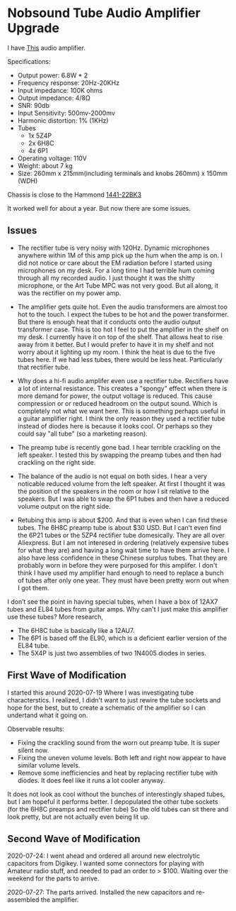 # Nobsound Tube Audio Amplifier Upgrade

I have [This](https://www.amazon.ca/Nobsound-Amplifier-Single-Ended-Handcrafted-Headphone/dp/B073ZXZ3Z5/ref=pd_sbs_23_4/141-4129253-6401105?_encoding=UTF8&pd_rd_i=B073ZXZ3Z5&pd_rd_r=ca6cc800-ad86-41f4-a456-962dbec88bf6&pd_rd_w=sb9mR&pd_rd_wg=G2g7P&pf_rd_p=0ec96c83-1800-4e36-8486-44f5573a2612&pf_rd_r=6QRWN55C83C348ZCCW72&psc=1&refRID=6QRWN55C83C348ZCCW72) audio amplifier.

Specifications:

* Output power: 6.8W * 2
* Frequency response: 20Hz-20KHz
* Input impedance: 100K ohms
* Output impedance: 4/8Ω
* SNR: 90db
* Input Sensitivity: 500mv-2000mv
* Harmonic distortion: 1% (1KHz)
* Tubes
  * 1x 5Z4P
  * 2x 6H8C
  * 4x 6P1
* Operating voltage: 110V
* Weight: about 7 kg
* Size: 260mm x 215mm(including terminals and knobs 260mm) x 150mm (W*D*H)

Chassis is close to the Hammond [1441-22BK3](https://www.hammfg.com/files/parts/pdf/1441-22BK3.pdf)

It worked well for about a year.  But now there are some issues.

## Issues

* The rectifier tube is very noisy with 120Hz. Dynamic microphones anywhere within 1M of this amp pick up the hum when the amp is on. I did not notice or care about the EM radiation before I started using microphones on my desk. For a long time I had terrible hum coming through all my recorded audio. I just thought it was the shitty microphone, or the Art Tube MPC was not very good. But all along, it was the rectifier on my power amp.

* The amplifier gets quite hot. Even the audio transformers are almost too hot to the touch. I expect the tubes to be hot and the power transformer. But there is enough heat that it conducts onto the audio output transformer case. This is too hot I feel to put the amplifier in the shelf on my desk. I currently have it on top of the shelf. That allows heat to rise away from it better. But I would prefer to have it in my shelf and not worry about it lighting up my room. I think the heat is due to the five tubes here. If we had less tubes, there would be less heat. Particularly that rectifier tube.

* Why does a hi-fi audio amplifer even use a rectifier tube. Rectifiers have a lot of internal resistance. This creates a "spongy" effect when there is more demand for power, the output voltage is reduced. This cause compression or or reduced headroom on the output sound. Which is completely not what we want here. This is something perhaps useful in a guitar amplifier right. I think the only reason they used a rectifier tube instead of diodes here is because it looks cool. Or perhaps so they could say "all tube" (so a marketing reason).

* The preamp tube is recently gone bad. I hear terrible crackling on the left speaker. I tested this by swapping the preamp tubes and then had crackling on the right side.

* The balance of the audio is not equal on both sides. I hear a very noticable reduced volume from the left speaker. At first I thought it was the position of the speakers in the room or how I sit relative to the speakers. But I was able to swap the 6P1 tubes and then have a reduced volume output on the right side.

* Retubing this amp is about $200. And that is even when I can find these tubes. The 6H8C preamp tube is about $30 USD. But I can't even find the 6P21 tubes or the 5ZP4 rectifier tube domesically. They are all over Aliexpress. But I am not interesed in ordering (relatively expensive tubes for what they are) and having a long wait time to have them arrive here. I also have less confidence in these Chinese surplus tubes. That they are probably worn in before they were purposed for this amplifer. I don't think I have used my amplifier hard enough to need to replace a bunch of tubes after only one year. They must have been pretty worn out when I got them.

I don’t see the point in having special tubes, when I have a box of 12AX7 tubes and EL84 tubes from guitar amps. Why can't I just make this amplifier use these tubes?
More research,

* The 6H8C tube is basically like a 12AU7.
* The 6P1 is based off the EL90, which is a deficient earlier version of the EL84 tube.
* The 5X4P is just two assemblies of two 1N4005 diodes in series.

## First Wave of Modification

I started this around 2020-07-19 Where I was investigating tube characterstics. I realized, I didn't want to just rewire the tube sockets and hope for the best, but to create a schematic of the amplifier so I can undertand what it going on.

Observable results:

* Fixing the crackling sound from the worn out preamp tube. It is super silent now.
* Fixing the uneven volume levels. Both left and right now appear to have similar volume levels.
* Remove some inefficiencies and heat by replacing rectifier tube with diodes. It does feel like it runs a lot cooler anyway.

It does not look as cool without the bunches of interestingly shaped tubes, but I am hopeful it performs better. I depopulated the other tube sockets (for the 6H8C preamps and rectifier tube) So the old tubes can sit there and look pretty, but are not actually even being lit up.

## Second Wave of Modification

2020-07-24:  I went ahead and ordered all around new electrolytic capacitors from Digikey. I wanted some connectors for playing with Amateur radio stuff, and needed to pad an order to > $100. Waiting over the weekend for the parts to arrive.

2020-07-27: The parts arrived. Installed the new capacitors and re-assembled the amplifier.
